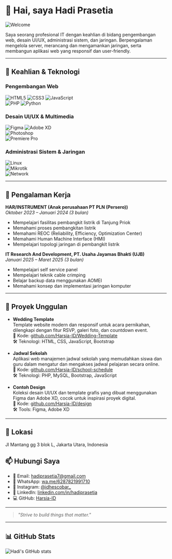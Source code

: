 # 👋 Hai, saya Hadi Prasetia

![Welcome](https://media.tenor.com/dSUrLfxrrrQAAAAC/stelle-hsr-hsr.gif)

Saya seorang profesional IT dengan keahlian di bidang pengembangan web, desain UI/UX, administrasi sistem, dan jaringan. Berpengalaman mengelola server, merancang dan mengamankan jaringan, serta membangun aplikasi web yang responsif dan user-friendly.

---

## 🔧 Keahlian & Teknologi

### Pengembangan Web
![HTML5](https://img.shields.io/badge/HTML5-E34F26?style=for-the-badge&logo=html5&logoColor=white) 
![CSS3](https://img.shields.io/badge/CSS3-1572B6?style=for-the-badge&logo=css3&logoColor=white) 
![JavaScript](https://img.shields.io/badge/JavaScript-F7DF1E?style=for-the-badge&logo=javascript&logoColor=black)  
![PHP](https://img.shields.io/badge/PHP-777BB4?style=for-the-badge&logo=php&logoColor=white) 
![Python](https://img.shields.io/badge/Python-3776AB?style=for-the-badge&logo=python&logoColor=white)

### Desain UI/UX & Multimedia
![Figma](https://img.shields.io/badge/Figma-F24E1E?style=for-the-badge&logo=figma&logoColor=white) 
![Adobe XD](https://img.shields.io/badge/Adobe_XD-FF61F6?style=for-the-badge&logo=adobe-xd&logoColor=white)  
![Photoshop](https://img.shields.io/badge/Photoshop-31A8FF?style=for-the-badge&logo=adobe-photoshop&logoColor=white)  
![Premiere Pro](https://img.shields.io/badge/Premiere_Pro-9999FF?style=for-the-badge&logo=adobe-premiere-pro&logoColor=white)

### Administrasi Sistem & Jaringan
![Linux](https://img.shields.io/badge/Linux-FCC624?style=for-the-badge&logo=linux&logoColor=black)  
![Mikrotik](https://img.shields.io/badge/Mikrotik-ff6c37?style=for-the-badge&logo=mikrotik&logoColor=white)  
![Network](https://img.shields.io/badge/Network-Networking-blue?style=for-the-badge)

---

## 💼 Pengalaman Kerja

**HAR/INSTRUMENT (Anak perusahaan PT PLN (Persero))**  
_Oktober 2023 – Januari 2024 (3 bulan)_  
- Mempelajari fasilitas pembangkit listrik di Tanjung Priok  
- Memahami proses pembangkitan listrik  
- Memahami REOC (Reliability, Efficiency, Optimization Center)  
- Memahami Human Machine Interface (HMI)  
- Mempelajari topologi jaringan di pembangkit listrik  

**IT Research And Development, PT. Usaha Jayamas Bhakti (UJB)**  
_Januari 2025 – Maret 2025 (3 bulan)_  
- Mempelajari self service panel  
- Mempelajari teknik cable crimping  
- Belajar backup data menggunakan AOMEI  
- Memahami konsep dan implementasi jaringan komputer  

---

## 🚀 Proyek Unggulan

- **Wedding Template**  
  Template website modern dan responsif untuk acara pernikahan, dilengkapi dengan fitur RSVP, galeri foto, dan countdown event.  
  📂 Kode: [github.com/Harsia-ID/Wedding-Template](https://github.com/Harsia-ID/Wedding-Template)  
  🛠️ Teknologi: HTML, CSS, JavaScript, Bootstrap

- **Jadwal Sekolah**  
  Aplikasi web manajemen jadwal sekolah yang memudahkan siswa dan guru dalam mengatur dan mengakses jadwal pelajaran secara online.  
  📂 Kode: [github.com/Harsia-ID/school-schedule](https://github.com/Harsia-ID/school-schedule)  
  🛠️ Teknologi: PHP, MySQL, Bootstrap, JavaScript

- **Contoh Design**  
  Koleksi desain UI/UX dan template grafis yang dibuat menggunakan Figma dan Adobe XD, cocok untuk inspirasi proyek digital.  
  📂 Kode: [github.com/Harsia-ID/design](https://github.com/Harsia-ID/design)  
  🛠️ Tools: Figma, Adobe XD

---

## 📍 Lokasi
Jl Mantang gg 3 blok L, Jakarta Utara, Indonesia

## 📫 Hubungi Saya
- 📧 Email: [hadiprasetia7@gmail.com](mailto:hadiprasetia7@gmail.com)  
- 📱 WhatsApp: [wa.me/6287821991710](https://wa.me/6287821991710)  
- 📸 Instagram: [@idhescobar_](https://instagram.com/idhescobar_)  
- 🔗 LinkedIn: [linkedin.com/in/hadiprasetia](https://www.linkedin.com/in/hadi-prasetia-300044365)  
- 💻 GitHub: [Harsia-ID](https://github.com/Harsia-ID)  

---

> _"Strive to build things that matter."_

---

## 📊 GitHub Stats

![Hadi's GitHub stats](https://github-readme-stats.vercel.app/api?username=Harsia-ID&show_icons=true&theme=radical)
